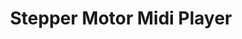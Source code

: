 ---
layout: default
img: Motor.png
alt: image-alt
project-date: Fall 2021
category: Python Programming
title: Stepper Motor Midi Player
objective: filler filler filler filler filler filler filler filler filler filler filler filler filler filler filler filler filler filler 
details: filler filler filler filler filler filler filler filler filler filler filler filler filler filler filler filler filler filler filler filler filler filler filler filler filler filler filler filler filler filler filler filler filler filler filler filler filler filler filler filler filler filler filler filler filler filler filler 
results: filler filler filler filler filler filler filler filler filler filler filler filler filler filler filler filler filler filler filler 
---